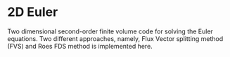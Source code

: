 # 2D Euler

Two dimensional second-order finite volume code for solving the Euler equations. Two different approaches, namely, Flux Vector splitting method (FVS) and Roes FDS method is implemented here.
